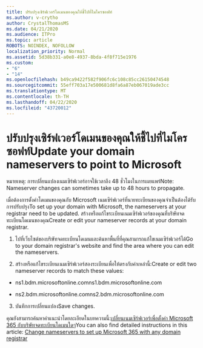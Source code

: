 ```yaml
---
title: ปรับปรุงเซิร์ฟเวอร์โดเมนของคุณให้ชี้ไปที่ไมโครซอฟท์
ms.author: v-crytho
author: CrystalThomasMS
ms.date: 04/21/2020
ms.audience: ITPro
ms.topic: article
ROBOTS: NOINDEX, NOFOLLOW
localization_priority: Normal
ms.assetid: 5d38b331-a0e8-4937-8bda-4f8f715e1976
ms.custom:
- "6"
- "14"
ms.openlocfilehash: b49ca9422f582f906fc6c108c85cc26150474548
ms.sourcegitcommit: 55eff703a17e500681d8fa6a87eb067019ade3cc
ms.translationtype: MT
ms.contentlocale: th-TH
ms.lasthandoff: 04/22/2020
ms.locfileid: "43720012"
---
```

# <a name="update-your-domain-nameservers-to-point-to-microsoft"></a><span data-ttu-id="53c4a-102">ปรับปรุงเซิร์ฟเวอร์โดเมนของคุณให้ชี้ไปที่ไมโครซอฟท์</span><span class="sxs-lookup"><span data-stu-id="53c4a-102">Update your domain nameservers to point to Microsoft</span></span>

<span data-ttu-id="53c4a-103">หมายเหตุ: การเปลี่ยนแปลงเนมเซิร์ฟเวอร์อาจใช้เวลาถึง 48 ชั่วโมงในการเผยแพร่</span><span class="sxs-lookup"><span data-stu-id="53c4a-103">Note: Nameserver changes can sometimes take up to 48 hours to propagate.</span></span>
  
<span data-ttu-id="53c4a-104">เมื่อต้องการตั้งค่าโดเมนของคุณกับ Microsoft เนมเซิร์ฟเวอร์ที่นายทะเบียนของคุณจําเป็นต้องได้รับการปรับปรุง</span><span class="sxs-lookup"><span data-stu-id="53c4a-104">To set up your domain with Microsoft, the nameservers at your registrar need to be updated.</span></span> <span data-ttu-id="53c4a-105">สร้างหรือแก้ไขระเบียนเนมเซิร์ฟเวอร์ของคุณที่บริษัทจดทะเบียนโดเมนของคุณ</span><span class="sxs-lookup"><span data-stu-id="53c4a-105">Create or edit your nameserver records at your domain registrar.</span></span>
  
1. <span data-ttu-id="53c4a-106">ไปที่เว็บไซต์ของบริษัทจดทะเบียนโดเมนและค้นหาพื้นที่ที่คุณสามารถแก้ไขเนมเซิร์ฟเวอร์ได้</span><span class="sxs-lookup"><span data-stu-id="53c4a-106">Go to your domain registrar's website and find the area where you can edit the nameservers.</span></span>

2. <span data-ttu-id="53c4a-107">สร้างหรือแก้ไขระเบียนเนมเซิร์ฟเวอร์สองระเบียนเพื่อให้ตรงกับค่าเหล่านี้:</span><span class="sxs-lookup"><span data-stu-id="53c4a-107">Create or edit two nameserver records to match these values:</span></span>

  - <span data-ttu-id="53c4a-108">ns1.bdm.microsoftonline.com</span><span class="sxs-lookup"><span data-stu-id="53c4a-108">ns1.bdm.microsoftonline.com</span></span>

  - <span data-ttu-id="53c4a-109">ns2.bdm.microsoftonline.com</span><span class="sxs-lookup"><span data-stu-id="53c4a-109">ns2.bdm.microsoftonline.com</span></span>

3. <span data-ttu-id="53c4a-110">บันทึกการเปลี่ยนแปลง</span><span class="sxs-lookup"><span data-stu-id="53c4a-110">Save changes.</span></span>

<span data-ttu-id="53c4a-111">คุณยังสามารถค้นหาคําแนะนําโดยละเอียดในบทความนี้:[เปลี่ยนเนมเซิร์ฟเวอร์เพื่อตั้งค่า Microsoft 365 กับบริษัทจดทะเบียนโดเมนใดๆ](https://docs.microsoft.com/office365/admin/get-help-with-domains/change-nameservers-at-any-domain-registrar)</span><span class="sxs-lookup"><span data-stu-id="53c4a-111">You can also find detailed instructions in this article: [Change nameservers to set up Microsoft 365 with any domain registrar](https://docs.microsoft.com/office365/admin/get-help-with-domains/change-nameservers-at-any-domain-registrar)</span></span>
  